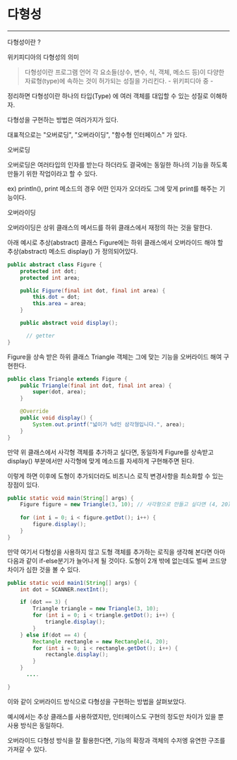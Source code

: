 # 다형성

---

다형성이란 ?

위키피디아의 다형성의 의미

> 다형성이란 프로그램 언어 각 요소들(상수, 변수, 식, 객체, 메소드 등)이 다양한 자료형(type)에 속하는 것이 허가되는 성질을 가리킨다. - 위키피디아 중 -

정리하면 다형성이란 하나의 타입(Type) 에 여러 객체를 대입할 수 있는 성질로 이해하자.

다형성을 구현하는 방법은 여러가지가 있다.

대표적으로는 "오버로딩", "오버라이딩", "함수형 인터페이스" 가 있다.

오버로딩

오버로딩은 여러타입의 인자를 받는다 하더라도 결국에는 동일한 하나의 기능을 하도록
만들기 위한 작업이라고 할 수 있다.

ex) println(), print 메소드의 경우 어떤 인자가 오더라도 그에 맞게 print를 해주는 기능이다.

오버라이딩

오버라이딩은 상위 클래스의 메서드를 하위 클래스에서 재정의 하는 것을 말한다.

아래 예시로 추상(abstract) 클래스 Figure에는 하위 클래스에서 오버라이드 해야 할 추상(abstract) 메소드 display() 가 정의되어있다.

```java
public abstract class Figure {
    protected int dot;
    protected int area;

    public Figure(final int dot, final int area) {
        this.dot = dot;
        this.area = area;
    }

    public abstract void display();

	  // getter
}
```

Figure을 상속 받은 하위 클래스 Triangle 객체는 그에 맞는 기능을 오버라이드 해여 구현한다.

```java
public class Triangle extends Figure {
    public Triangle(final int dot, final int area) {
        super(dot, area);
    }

    @Override
    public void display() {
        System.out.printf("넓이가 %d인 삼각형입니다.", area);
    }
}
```

만약 위 클래스에서 사각형 객체를 추가하고 싶다면, 동일하게 Figure를 상속받고 display() 부분에서만 사각형에 맞게 메소드를 자세하게 구현해주면 된다.

이렇게 하면 이후에 도형이 추가되더라도 비즈니스 로직 변경사항을 최소화할 수 있는 장점이 있다.

```java
public static void main(String[] args) {
    Figure figure = new Triangle(3, 10); // 사각형으로 만들고 싶다면 (4, 20)으로 수정
    
    for (int i = 0; i < figure.getDot(); i++) {
        figure.display();
    }
}
```

만약 여기서 다형성을 사용하지 않고 도형 객체를 추가하는 로직을 생각해 본다면 아마 다음과 같이 if-else분기가 늘어나게 될 것이다. 도형이 2개 밖에 없는데도 벌써 코드양 차이가 심한 것을 볼 수 있다.

```java
public static void main1(String[] args) {
    int dot = SCANNER.nextInt();

    if (dot == 3) {
        Triangle triangle = new Triangle(3, 10);
        for (int i = 0; i < triangle.getDot(); i++) {
            triangle.display();
        }
    } else if(dot == 4) {
        Rectangle rectangle = new Rectangle(4, 20);
        for (int i = 0; i < rectangle.getDot(); i++) {
            rectangle.display();
        }
    }
	  ....

}
```

이와 같이 오버라이드 방식으로 다형성을 구현하는 방법을 살펴보았다.

예시에서는 추상 클래스를 사용하였지만, 인터페이스도 구현의 정도만 차이가 있을 뿐 사용 방식은 동일하다.

오버라이드 다형성 방식을 잘 활용한다면, 기능의 확장과 객체의 수저엥 유연한 구조를 가져갈 수 있다.